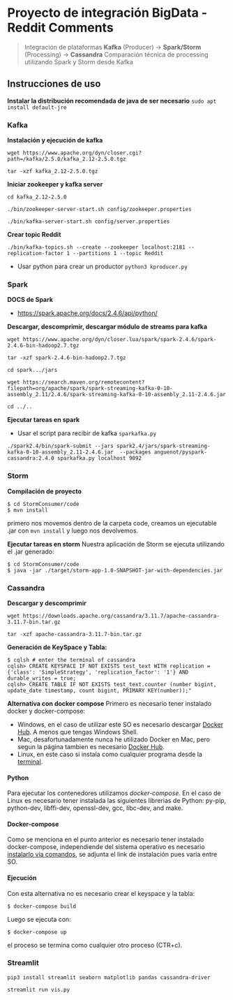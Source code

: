 # Proyecto de integración BigData - Reddit Comments
> Integración de plataformas **Kafka** (Producer) -> **Spark/Storm** (Processing) -> **Cassandra**
> Comparación técnica de processing utilizando Spark y Storm desde Kafka

## Instrucciones de uso

**Instalar la distribución recomendada de java de ser necesario**
``sudo apt install default-jre``

### Kafka

**Instalación y ejecución de kafka**

``wget https://www.apache.org/dyn/closer.cgi?path=/kafka/2.5.0/kafka_2.12-2.5.0.tgz``

``tar -xzf kafka_2.12-2.5.0.tgz``

**Iniciar zookeeper y kafka server**

``cd kafka_2.12-2.5.0``

``./bin/zookeeper-server-start.sh config/zookeeper.properties``

``./bin/kafka-server-start.sh config/server.properties``

**Crear topic Reddit**

``./bin/kafka-topics.sh --create --zookeeper localhost:2181 --replication-factor 1 --partitions 1 --topic Reddit``

* Usar python para crear un productor ``python3 kproducer.py``

### Spark 

**DOCS de Spark**

* https://spark.apache.org/docs/2.4.6/api/python/

**Descargar, descomprimir, descargar módulo de streams para kafka**

``wget https://www.apache.org/dyn/closer.lua/spark/spark-2.4.6/spark-2.4.6-bin-hadoop2.7.tgz``

``tar -xzf spark-2.4.6-bin-hadoop2.7.tgz``

``cd spark.../jars``

``wget https://search.maven.org/remotecontent?filepath=org/apache/spark/spark-streaming-kafka-0-10-assembly_2.11/2.4.6/spark-streaming-kafka-0-10-assembly_2.11-2.4.6.jar``

``cd ../..``

**Ejecutar tareas en spark**

* Usar el script para recibir de kafka ``sparkafka.py``

``./spark2.4/bin/spark-submit --jars spark2.4/jars/spark-streaming-kafka-0-10-assembly_2.11-2.4.6.jar  --packages anguenot/pyspark-cassandra:2.4.0 sparkafka.py localhost 9092``

### Storm

**Compilación de proyecto**
```shell
$ cd StormConsumer/code
$ mvn install
```
primero nos movemos dentro de la carpeta code, creamos un ejecutable .jar con `mvn install` y luego nos devolvemos.

**Ejecutar tareas en storm**
Nuestra aplicación de Storm se ejecuta utilizando el .jar generado:
```shell
$ cd StormConsumer/code
$ java -jar ./target/storm-app-1.0-SNAPSHOT-jar-with-dependencies.jar
```

### Cassandra

**Descargar y descomprimir**

``wget https://downloads.apache.org/cassandra/3.11.7/apache-cassandra-3.11.7-bin.tar.gz``

``tar -xzf apache-cassandra-3.11.7-bin.tar.gz``

**Generación de KeySpace y Tabla:**
```shell
$ cqlsh # enter the terminal of cassandra
cqlsh> CREATE KEYSPACE IF NOT EXISTS test_text WITH replication = {'class': 'SimpleStrategy', 'replication_factor': '1'} AND durable_writes = true;
cqlsh> CREATE TABLE IF NOT EXISTS test_text.counter (number bigint, update_date timestamp, count bigint, PRIMARY KEY(number));"

```

**Alternativa con docker compose**
Primero es necesario tener instalado docker y docker-compose:
- Windows, en el caso de utilizar este SO es necesario descargar [Docker Hub](https://docs.docker.com/docker-for-windows/install/). A menos que tengas Windows Shell.
- Mac, desafortunadamente nunca he utilizado Docker en Mac, pero segun la página tambien es necesario [Docker Hub](https://docs.docker.com/docker-for-mac/install/).
- Linux, en este caso si instala como cualquier programa desde la [terminal](https://docs.docker.com/engine/install/ubuntu/).

#### Python
Para ejecutar los contenedores utilizamos _docker-compose_. En el caso de Linux es necesario tener instalada las siguientes librerias de Python: py-pip, python-dev, libffi-dev, openssl-dev, gcc, libc-dev, and make.

#### Docker-compose
Como se menciona en el punto anterior es necesario tener instalado docker-compose, independiende del sistema operativo es necesario [instalarlo via comandos](https://docs.docker.com/compose/install/), se adjunta el link de instalación pues varia entre SO. 

#### Ejecución
Con esta alternativa no es necesario crear el keyspace y la tabla:
```shell
$ docker-compose build
```
Luego se ejecuta con:
```shell
$ docker-compose up
```
el proceso se termina como cualquier otro proceso (CTR+c).

### Streamlit

``pip3 install streamlit seaborn matplotlib pandas cassandra-driver``

``streamlit run vis.py``